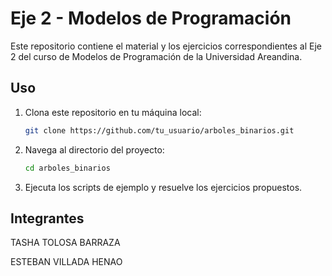 # Eje 2 - Modelos de Programación

Este repositorio contiene el material y los ejercicios correspondientes al Eje 2 del curso de Modelos de Programación de la Universidad Areandina.

## Uso

1. Clona este repositorio en tu máquina local:
    ```bash
    git clone https://github.com/tu_usuario/arboles_binarios.git
    ```
2. Navega al directorio del proyecto:
    ```bash
    cd arboles_binarios
    ```
3. Ejecuta los scripts de ejemplo y resuelve los ejercicios propuestos.

## Integrantes

TASHA TOLOSA BARRAZA

ESTEBAN VILLADA HENAO
